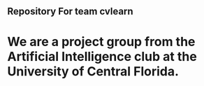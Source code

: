 ## Repository For team cvlearn

# We are a project group from the Artificial Intelligence club at the University of Central Florida. 
